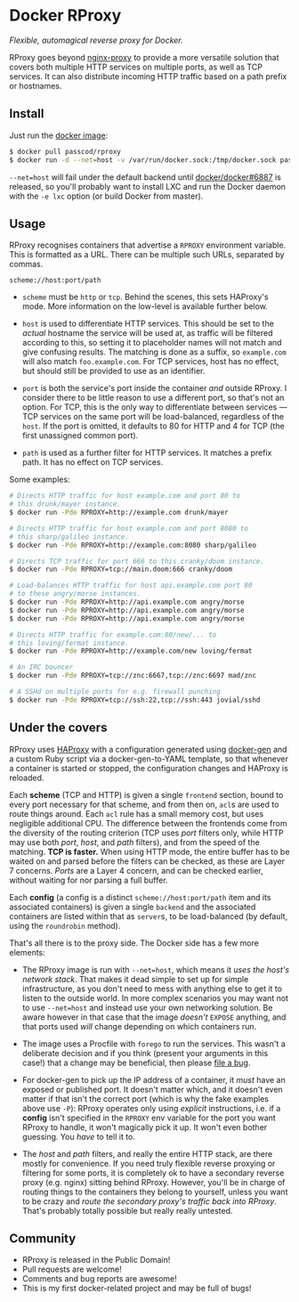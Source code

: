 # Docker RProxy

_Flexible, automagical reverse proxy for Docker._

RProxy goes beyond [nginx-proxy] to provide a more versatile
solution that covers both multiple HTTP services on multiple
ports, as well as TCP services. It can also distribute incoming
HTTP traffic based on a path prefix or hostnames.

[nginx-proxy]: https://github.com/jwilder/nginx-proxy/

## Install

Just run the [docker image]:

```bash
$ docker pull passcod/rproxy
$ docker run -d --net=host -v /var/run/docker.sock:/tmp/docker.sock passcod/rproxy
```

`--net=host` will fail under the default backend until
[docker/docker#6887] is released, so you'll probably want to
install LXC and run the Docker daemon with the `-e lxc` option
(or build Docker from master).

[docker image]: https://registry.hub.docker.com/u/passcod/rproxy
[docker/docker#6887]: https://github.com/docker/docker/issues/6887

## Usage

RProxy recognises containers that advertise a `RPROXY` environment
variable. This is formatted as a URL. There can be multiple such
URLs, separated by commas.

```
scheme://host:port/path
```

- `scheme` must be `http` or `tcp`. Behind the scenes, this
  sets HAProxy's mode. More information on the low-level is
  available further below.

- `host` is used to differentiate HTTP services. This should be
  set to the _actual_ hostname the service will be used at, as
  traffic will be filtered according to this, so setting it to
  placeholder names will not match and give confusing results.
  The matching is done as a suffix, so `example.com` will also
  match `foo.example.com`. For TCP services, host has no effect,
  but should still be provided to use as an identifier.

- `port` is both the service's port inside the container _and_
  outside RProxy. I consider there to be little reason to use a
  different port, so that's not an option. For TCP, this is the
  only way to differentiate between services — TCP services on
  the same port will be load-balanced, regardless of the `host`.
  If the port is omitted, it defaults to 80 for HTTP and 4 for
  TCP (the first unassigned common port).

- `path` is used as a further filter for HTTP services. It
  matches a prefix path. It has no effect on TCP services.

Some examples:

```bash
# Directs HTTP traffic for host example.com and port 80 to
# this drunk/mayer instance.
$ docker run -Pde RPROXY=http://example.com drunk/mayer

# Directs HTTP traffic for host example.com and port 8080 to
# this sharp/galileo instance.
$ docker run -Pde RPROXY=http://example.com:8080 sharp/galileo

# Directs TCP traffic for port 666 to this cranky/doom instance.
$ docker run -Pde RPROXY=tcp://main.doom:666 cranky/doom

# Load-balances HTTP traffic for host api.example.com port 80
# to these angry/morse instances.
$ docker run -Pde RPROXY=http://api.example.com angry/morse
$ docker run -Pde RPROXY=http://api.example.com angry/morse
$ docker run -Pde RPROXY=http://api.example.com angry/morse

# Directs HTTP traffic for example.com:80/new/... to
# this loving/fermat instance.
$ docker run -Pde RPROXY=http://example.com/new loving/fermat

# An IRC bouncer
$ docker run -Pde RPROXY=tcp://znc:6667,tcp://znc:6697 mad/znc

# A SSHd on multiple ports for e.g. firewall punching
$ docker run -Pde RPROXY=tcp://ssh:22,tcp://ssh:443 jovial/sshd
```

## Under the covers

RProxy uses [HAProxy] with a configuration generated using
[docker-gen] and a custom Ruby script via a docker-gen-to-YAML
template, so that whenever a container is started or stopped,
the configuration changes and HAProxy is reloaded.

Each **scheme** (TCP and HTTP) is given a single `frontend`
section, bound to every port necessary for that scheme, and from
then on, `acl`s are used to route things around. Each `acl` rule
has a small memory cost, but uses negligible additional CPU. The
difference between the frontends come from the diversity of the
routing criterion (TCP uses *port* filters only, while HTTP may
use both *port*, *host*, and *path* filters), and from the speed
of the matching. __TCP is faster.__ When using HTTP mode, the
entire buffer has to be waited on and parsed before the filters
can be checked, as these are Layer 7 concerns. *Ports* are a
Layer 4 concern, and can be checked earlier, without waiting for
nor parsing a full buffer.

Each **config** (a config is a distinct `scheme://host:port/path`
item and its associated containers) is given a single `backend`
and the associated containers are listed within that as `server`s,
to be load-balanced (by default, using the `roundrobin` method).

That's all there is to the proxy side. The Docker side has a few
more elements:

- The RProxy image is run with `--net=host`, which means it *uses
  the host's network stack*. That makes it dead simple to set up
  for simple infrastructure, as you don't need to mess with
  anything else to get it to listen to the outside world. In more
  complex scenarios you may want not to use `--net=host` and
  instead use your own networking solution. Be aware however in
  that case that the image *doesn't* `EXPOSE` anything, and that
  ports used *will* change depending on which containers run.

- The image uses a Procfile with `forego` to run the services.
  This wasn't a deliberate decision and if you think (present your
  arguments in this case!) that a change may be beneficial, then
  please [file a bug].

- For docker-gen to pick up the IP address of a container, it
  *must* have an exposed or published port. It doesn't matter
  which, and it doesn't even matter if that isn't the correct
  port (which is why the fake examples above use `-P`): RProxy
  operates only using *explicit* instructions, i.e. if a **config**
  isn't specified in the `RPROXY` env variable for the port you
  want RProxy to handle, it won't magically pick it up. It won't
  even bother guessing. You *have* to tell it to.

- The *host* and *path* filters, and really the entire HTTP stack,
  are there mostly for convenience. If you need truly flexible
  reverse proxying or filtering for some ports, it is completely
  ok to have a secondary reverse proxy (e.g. nginx) sitting behind
  RProxy. However, you'll be in charge of routing things to the
  containers they belong to yourself, unless you want to be crazy
  and *route the secondary proxy's traffic back into RProxy*.
  That's probably totally possible but really really untested.

[HAProxy]: http://www.haproxy.org/
[docker-gen]: https://github.com/jwilder/docker-gen/
[file a bug]: https://github.com/passcod/docker-rproxy/issues/new

## Community

- RProxy is released in the Public Domain!
- Pull requests are welcome!
- Comments and bug reports are awesome!
- This is my first docker-related project and may be full of bugs!

